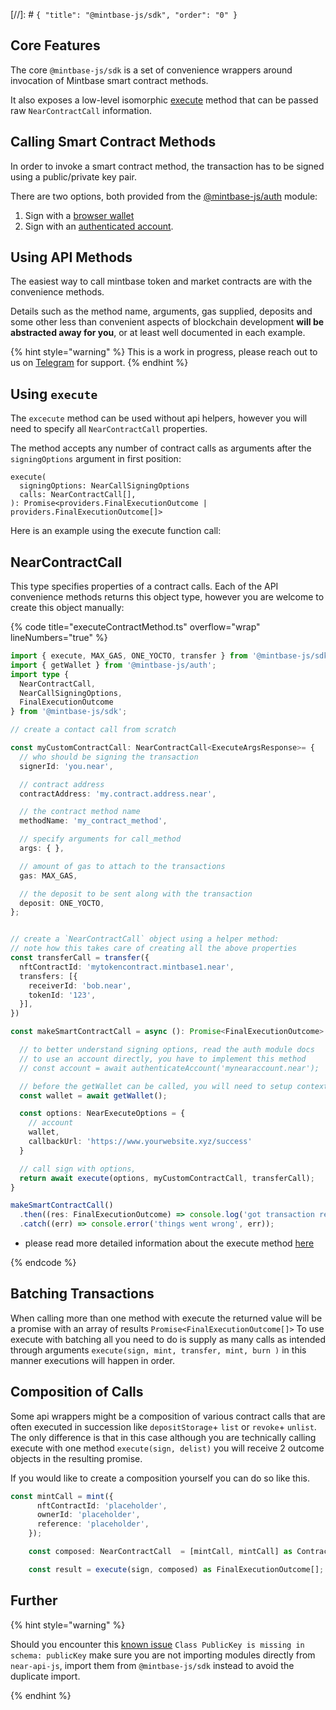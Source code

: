 [//]: # `{ "title": "@mintbase-js/sdk", "order": "0" }`
## Core Features

The core `@mintbase-js/sdk` is a set of convenience wrappers around invocation of Mintbase smart contract methods.

It also exposes a low-level isomorphic [execute](#execute) method that can be passed raw `NearContractCall` information.

## Calling Smart Contract Methods

In order to invoke a smart contract method, the transaction has to be signed using a public/private key pair.

There are two options, both provided from the [@mintbase-js/auth](../auth/) module:

  1. Sign with a [browser wallet](../auth/#wallet)
  2. Sign with an [authenticated account](../auth/#account).

## Using API Methods <div name="api"></div>

The easiest way to call mintbase token and market contracts are with the convenience methods.

Details such as the method name, arguments, gas supplied, deposits and some other less than convenient aspects of blockchain development **will be abstracted away for you**, or at least well documented in each example.

{% hint style="warning" %}
This is a work in progress, please reach out to us on [Telegram](https://t.me/mintdev) for support.
{% endhint %}

<div name="execute"></div>

## Using `execute`

The `excecute` method can be used without api helpers, however you will need to specify all `NearContractCall` properties.

The method accepts any number of contract calls as arguments after the `signingOptions` argument in first position:

```
execute(
  signingOptions: NearCallSigningOptions
  calls: NearContractCall[],
): Promise<providers.FinalExecutionOutcome | providers.FinalExecutionOutcome[]>
```
Here is an example using the execute function call:
## NearContractCall

This type specifies properties of a contract calls. Each of the API convenience methods returns this object type, however you are welcome to create this object manually:

{% code title="executeContractMethod.ts" overflow="wrap" lineNumbers="true" %}
```typescript
import { execute, MAX_GAS, ONE_YOCTO, transfer } from '@mintbase-js/sdk';
import { getWallet } from '@mintbase-js/auth';
import type {
  NearContractCall,
  NearCallSigningOptions,
  FinalExecutionOutcome
} from '@mintbase-js/sdk';

// create a contact call from scratch

const myCustomContractCall: NearContractCall<ExecuteArgsResponse>= {
  // who should be signing the transaction
  signerId: 'you.near',

  // contract address
  contractAddress: 'my.contract.address.near',

  // the contract method name
  methodName: 'my_contract_method',

  // specify arguments for call_method
  args: { },

  // amount of gas to attach to the transactions
  gas: MAX_GAS,

  // the deposit to be sent along with the transaction
  deposit: ONE_YOCTO,
};


// create a `NearContractCall` object using a helper method:
// note how this takes care of creating all the above properties
const transferCall = transfer({
  nftContractId: 'mytokencontract.mintbase1.near',
  transfers: [{
    receiverId: 'bob.near',
    tokenId: '123',
  }],
})

const makeSmartContractCall = async (): Promise<FinalExecutionOutcome> => {

  // to better understand signing options, read the auth module docs
  // to use an account directly, you have to implement this method
  // const account = await authenticateAccount('mynearaccount.near');

  // before the getWallet can be called, you will need to setup context in the browser, it will throw otherwise
  const wallet = await getWallet();

  const options: NearExecuteOptions = {
    // account
    wallet,
    callbackUrl: 'https://www.yourwebsite.xyz/success'
  }

  // call sign with options,
  return await execute(options, myCustomContractCall, transferCall);
}

makeSmartContractCall()
  .then((res: FinalExecutionOutcome) => console.log('got transaction result:', res))
  .catch((err) => console.error('things went wrong', err));

```

- please read more detailed information about the execute method [here](/execute)


{% endcode %}

## Batching Transactions <div name="batching"></div>

When calling more than one method with execute the returned value will be a promise with an array of results `Promise<FinalExecutionOutcome[]>`
To use execute with batching all you need to do is supply as many calls as intended through arguments `execute(sign, mint, transfer, mint, burn )` in this manner executions will happen in order.

## Composition of Calls <div name="composition"></div>

Some api wrappers might be a composition of various contract calls that are often executed in succession like `depositStorage`+ `list` or `revoke`+ `unlist`.
The only difference is that in this case although you are technically calling execute with one method `execute(sign, delist)` you will receive 2 outcome objects in the resulting promise.

If you would like to create a composition yourself you can do so like this.

```typescript
const mintCall = mint({
      nftContractId: 'placeholder',
      ownerId: 'placeholder',
      reference: 'placeholder',
    });

    const composed: NearContractCall  = [mintCall, mintCall] as ContractCall[];

    const result = execute(sign, composed) as FinalExecutionOutcome[];

```

## Further

{% hint style="warning" %}

Should you encounter this [known issue](https://docs.near.org/tools/near-api-js/faq#class-x-is-missing-in-schema-publickey) `Class PublicKey is missing in schema: publicKey` make sure you are not importing modules directly from `near-api-js`, import them from `@mintbase-js/sdk` instead to avoid the duplicate import.

{% endhint %}